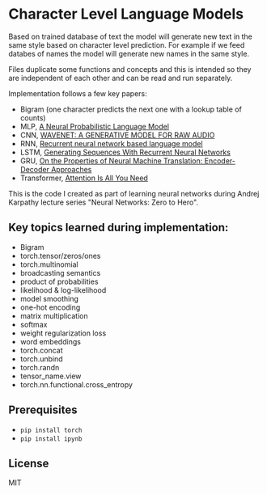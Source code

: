 # **Character Level Language Models**

Based on trained database of text the model will generate new text in the same style based on character level prediction. For example if we feed databes of names the model will generate new names in the same style. 

Files duplicate some functions and concepts and this is intended so they are independent of each other and can be read and run separately.

Implementation follows a few key papers:

- Bigram (one character predicts the next one with a lookup table of counts)
- MLP, [A Neural Probabilistic Language Model](https://www.jmlr.org/papers/volume3/bengio03a/bengio03a.pdf)
- CNN, [WAVENET: A GENERATIVE MODEL FOR RAW AUDIO](https://arxiv.org/pdf/1609.03499.pdf)
- RNN, [Recurrent neural network based language model](https://www.fit.vutbr.cz/research/groups/speech/publi/2010/mikolov_interspeech2010_IS100722.pdf)
- LSTM, [Generating Sequences With Recurrent Neural Networks](https://arxiv.org/pdf/1308.0850.pdf)
- GRU, [On the Properties of Neural Machine Translation: Encoder-Decoder Approaches](https://arxiv.org/pdf/1409.1259.pdf)
- Transformer, [Attention Is All You Need](https://arxiv.org/pdf/1706.03762.pdf)

This is the code I created as part of learning neural networks during Andrej Karpathy lecture series "Neural Networks: Zero to Hero".

## Key topics learned during implementation:

- Bigram
- torch.tensor/zeros/ones
- torch.multinomial
- broadcasting semantics
- product of probabilities
- likelihood & log-likelihood
- model smoothing
- one-hot encoding
- matrix multiplication
- softmax
- weight regularization loss
- word embeddings
- torch.concat
- torch.unbind
- torch.randn
- tensor_name.view
- torch.nn.functional.cross_entropy

## Prerequisites

- `pip install torch`
- `pip install ipynb`

## License
MIT